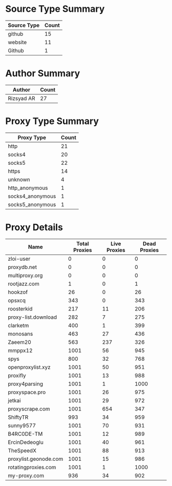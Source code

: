 # Source Type Summary

| Source Type | Count |
|-------------|-------|
| github | 15 |
| website | 11 |
| Github | 1 |


# Author Summary

| Author | Count |
|--------|-------|
| Rizsyad AR | 27 |


# Proxy Type Summary

| Proxy Type | Count |
|------------|-------|
| http | 21 |
| socks4 | 20 |
| socks5 | 22 |
| https | 14 |
| unknown | 4 |
| http_anonymous | 1 |
| socks4_anonymous | 1 |
| socks5_anonymous | 1 |


# Proxy Details

| Name | Total Proxies | Live Proxies | Dead Proxies |
|------|---------------|--------------|---------------|
| zloi-user | 0 | 0 | 0 |
| proxydb.net | 0 | 0 | 0 |
| multiproxy.org | 0 | 0 | 0 |
| rootjazz.com | 1 | 0 | 1 |
| hookzof | 26 | 0 | 26 |
| opsxcq | 343 | 0 | 343 |
| roosterkid | 217 | 11 | 206 |
| proxy-list.download | 282 | 7 | 275 |
| clarketm | 400 | 1 | 399 |
| monosans | 463 | 27 | 436 |
| Zaeem20 | 563 | 237 | 326 |
| mmppx12 | 1001 | 56 | 945 |
| spys | 800 | 32 | 768 |
| openproxylist.xyz | 1001 | 50 | 951 |
| proxifly | 1001 | 13 | 988 |
| proxy4parsing | 1001 | 1 | 1000 |
| proxyspace.pro | 1001 | 26 | 975 |
| jetkai | 1001 | 29 | 972 |
| proxyscrape.com | 1001 | 654 | 347 |
| ShiftyTR | 993 | 34 | 959 |
| sunny9577 | 1001 | 70 | 931 |
| B4RC0DE-TM | 1001 | 12 | 989 |
| ErcinDedeoglu | 1001 | 40 | 961 |
| TheSpeedX | 1001 | 88 | 913 |
| proxylist.geonode.com | 1001 | 15 | 986 |
| rotatingproxies.com | 1001 | 1 | 1000 |
| my-proxy.com | 936 | 34 | 902 |
